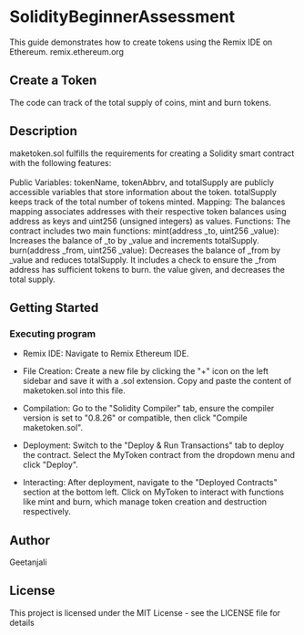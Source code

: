 # SolidityBeginnerAssessment
This guide demonstrates how to create tokens using the Remix IDE on Ethereum. remix.ethereum.org 

## Create a Token
 
The code can track of the total supply of coins, mint and burn tokens. 

## Description

maketoken.sol fulfills the requirements for creating a Solidity smart contract with the following features:\
\
Public Variables: tokenName, tokenAbbrv, and totalSupply are publicly accessible variables that store information about the token. totalSupply keeps track of the total number of tokens minted.
Mapping: The balances mapping associates addresses with their respective token balances using address as keys and uint256 (unsigned integers) as values.
Functions: The contract includes two main functions:
mint(address _to, uint256 _value): Increases the balance of _to by _value and increments totalSupply.
burn(address _from, uint256 _value): Decreases the balance of _from by _value and reduces totalSupply. It includes a check to ensure the _from address has sufficient tokens to burn. the value given, and decreases the total supply.

## Getting Started

### Executing program

- Remix IDE: Navigate to Remix Ethereum IDE.

- File Creation: Create a new file by clicking the "+" icon on the left sidebar and save it with a .sol extension. Copy and paste the content of maketoken.sol into this file.

- Compilation: Go to the "Solidity Compiler" tab, ensure the compiler version is set to "0.8.26" or compatible, then click "Compile maketoken.sol".

- Deployment: Switch to the "Deploy & Run Transactions" tab to deploy the contract. Select the MyToken contract from the dropdown menu and click "Deploy".

- Interacting: After deployment, navigate to the "Deployed Contracts" section at the bottom left. Click on MyToken to interact with functions like mint and burn, which manage token creation and destruction respectively.

## Author

Geetanjali

## License

This project is licensed under the MIT License - see the LICENSE file for details
